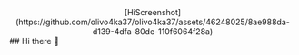 <div align="center">
  [HiScreenshot](https://github.com/olivo4ka37/olivo4ka37/assets/46248025/8ae988da-d139-4dfa-80de-110f6064f28a)
</div>
## Hi there 👋

<!--
**olivo4ka37/olivo4ka37** is a ✨ _special_ ✨ repository because its `README.md` (this file) appears on your GitHub profile.

Here are some ideas to get you started:

- 🔭 I’m currently working on ...
- 🌱 I’m currently learning ...
- 👯 I’m looking to collaborate on ...
- 🤔 I’m looking for help with ...
- 💬 Ask me about ...
- 📫 How to reach me: ...
- 😄 Pronouns: ...
- ⚡ Fun fact: ...
-->
